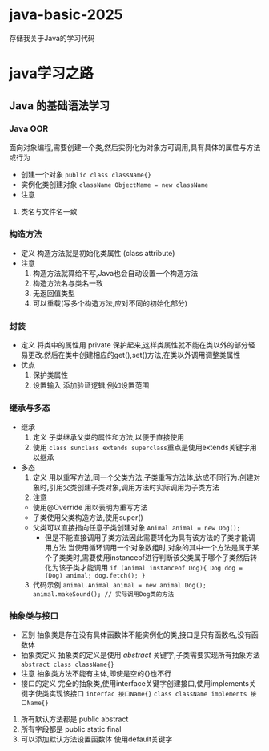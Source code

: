 # java-basic-2025
存储我关于Java的学习代码
# __java学习之路__
## Java 的基础语法学习
### Java OOR
面向对象编程,需要创建一个类,然后实例化为对象方可调用,具有具体的属性与方法或行为
- 创建一个对象
`public class className{}`
- 实例化类创建对象
`className ObjectName = new className`
- 注意
1. 类名与文件名一致

### 构造方法
- 定义
构造方法就是初始化类属性 (class attribute)
- 注意
    1. 构造方法就算给不写,Java也会自动设置一个构造方法
    2. 构造方法名与类名一致
    3. 无返回值类型
    4. 可以重载(写多个构造方法,应对不同的初始化部分)

### 封装
- 定义
将类中的属性用 private 保护起来,这样类属性就不能在类以外的部分轻易更改.然后在类中创建相应的get(),set()方法,在类以外调用调整类属性
- 优点
    1. 保护类属性
    2. 设置输入 添加验证逻辑,例如设置范围

### 继承与多态
- 继承
    1. 定义
    子类继承父类的属性和方法,以便于直接使用
    2. 使用
    `class sunclass extends superclass`重点是使用extends关键字用以继承
-  多态
    1. 定义
    用以重写方法,同一个父类方法,子类重写方法体,达成不同行为.创建对象时,引用父类创建子类对象,调用方法时实际调用为子类方法
    2. 注意
    - 使用@Override 用以表明为重写方法
    - 子类使用父类构造方法,使用super()
    - 父类可以直接指向任意子类创建对象
    ``Animal animal = new Dog();``
      - 但是不能直接调用子类方法因此需要转化为具有该方法的子类才能调用方法
      当使用循环调用一个对象数组时,对象的其中一个方法是属于某个子类类时,需要使用instanceof进行判断该父类属于哪个子类然后转化为该子类才能调用
      ``if (animal instanceof Dog){
            Dog dog = (Dog) animal;
            dog.fetch();
        }``
    3. 代码示例
    ``animal.Animal animal = new animal.Dog();  
      animal.makeSound(); // 实际调用Dog类的方法  ``
### 抽象类与接口
- 区别
抽象类是存在没有具体函数体不能实例化的类,接口是只有函数名,没有函数体
- 抽象类定义
抽象类的定义是使用 _abstract_ 关键字,子类需要实现所有抽象方法
`abstract class className{}`
- 注意
抽象类方法不能有主体,即使是空的{}也不行
- 接口的定义
完全的抽象类,使用interface关键字创建接口,使用implements关键字使类实现该接口
``interfac 接口Name{}``
``class className implements 接口Name{}``
1. 所有默认方法都是 public abstract 
2. 所有字段都是 public static final
3. 可以添加默认方法设置函数体 使用default关键字
